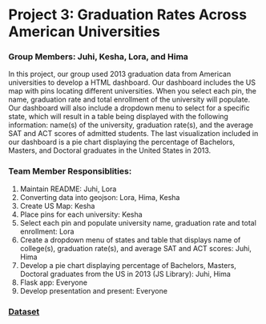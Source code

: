 # Project 3: Graduation Rates Across American Universities

### Group Members: Juhi, Kesha, Lora, and Hima

In this project, our group used 2013 graduation data from American universities to develop a HTML dashboard. Our dashboard includes the US map with pins locating different universities. When you select each pin, the name, graduation rate and total enrollment of the university will populate. Our dashboard will also include a dropdown menu to select for a specific state, which will result in a table being displayed with the following information: name(s) of the university, graduation rate(s), and the average SAT and ACT scores of admitted students. The last visualization included in our dashboard is a pie chart displaying the percentage of Bachelors, Masters, and Doctoral graduates in the United States in 2013.  

### Team Member Responsiblities: 
1. Maintain README: Juhi, Lora
2. Converting data into geojson: Lora, Hima, Kesha
3. Create US Map: Kesha
4. Place pins for each university: Kesha
5. Select each pin and populate university name, graduation rate and total enrollment: Lora
6. Create a dropdown menu of states and table that displays name of college(s), graduation rate(s), and average SAT and ACT scores: Juhi, Hima
7. Develop a pie chart displaying percentage of Bachelors, Masters, Doctoral graduates from the US in 2013 (JS Library): Juhi, Hima
8. Flask app: Everyone
9. Develop presentation and present: Everyone

### [Dataset](https://www.kaggle.com/code/devisangeetha/find-your-university-in-us-with-leaflet-viz/input) 

